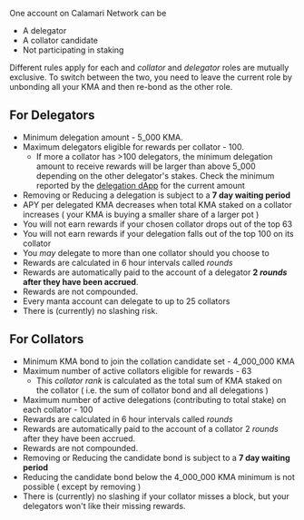 One account on Calamari Network can be
- A delegator
- A collator candidate
- Not participating in staking

Different rules apply for each and *collator* and *delegator* roles are mutually exclusive.
To switch between the two, you need to leave the current role by unbonding all your KMA and then re-bond as the other role.

## For Delegators
- Minimum delegation amount - 5_000 KMA.
- Maximum delegators eligible for rewards per collator - 100.
    - If more a collator has >100 delegators, the minimum delegation amount to receive rewards will be larger than above 5_000 depending on the other delegator's stakes. Check the minimum reported by the [delegation dApp](Delegation/dApp%20Overview) for the current amount
- Removing or Reducing a delegation is subject to a **7 day waiting period**
- APY per delegated KMA decreases when total KMA staked on a collator increases ( your KMA is buying a smaller share of a larger pot )
- You will not earn rewards if your chosen collator drops out of the top 63
- You will not earn rewards if your delegation falls out of the top 100 on its collator
- You *may* delegate to more than one collator should you choose to
- Rewards are calculated in 6 hour intervals called *rounds*
- Rewards are automatically paid to the account of a delegator **2 *rounds* after they have been accrued**.
- Rewards are not compounded.
- Every manta account can delegate to up to 25 collators
- There is (currently) no slashing risk.

## For Collators
- Minimum KMA bond to join the collation candidate set - 4_000_000 KMA
- Maximum number of active collators eligible for rewards - 63
    - This *collator rank* is calculated as the total sum of KMA staked on the collator ( i.e. the sum of collator bond and all delegations )
- Maximum number of active delegations (contributing to total stake) on each collator - 100
- Rewards are calculated in 6 hour intervals called *rounds*
- Rewards are automatically paid to the account of a collator 2 *rounds* after they have been accrued.
- Rewards are not compounded.
- Removing or Reducing the candidate bond is subject to a **7 day waiting period**
- Reducing the candidate bond below the 4_000_000 KMA minimum is not possible ( except by removing )
- There is (currently) no slashing if your collator misses a block, but your delegators won't like their missing rewards.